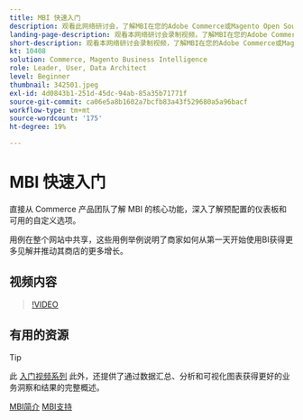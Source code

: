 ```yaml
---
title: MBI 快速入门
description: 观看此网络研讨会，了解MBI在您的Adobe Commerce或Magento Open Source商店中的核心功能。
landing-page-description: 观看本网络研讨会录制视频，了解MBI在您的Adobe Commerce或Magento Open Source商店中的核心功能。
short-description: 观看本网络研讨会录制视频，了解MBI在您的Adobe Commerce或Magento Open Source商店中的核心功能。
kt: 10408
solution: Commerce, Magento Business Intelligence
role: Leader, User, Data Architect
level: Beginner
thumbnail: 342501.jpeg
exl-id: 4d0843b1-251d-45dc-94ab-85a35b71771f
source-git-commit: ca06e5a8b1602a7bcfb83a43f529680a5a96bacf
workflow-type: tm+mt
source-wordcount: '175'
ht-degree: 19%

---
```


# MBI 快速入门

直接从 Commerce 产品团队了解 MBI 的核心功能，深入了解预配置的仪表板和可用的自定义选项。

用例在整个网站中共享，这些用例举例说明了商家如何从第一天开始使用BI获得更多见解并推动其商店的更多增长。

## 视频内容

>[!VIDEO](https://video.tv.adobe.com/v/342501?quality=12&learn=on)

## 有用的资源

>[!TIP]
>
>此 [入门视频系列](https://experienceleague.adobe.com/docs/commerce-learn/tutorials/mbi/introduction/1-overview.html) 此外，还提供了通过数据汇总、分析和可视化图表获得更好的业务洞察和结果的完整概述。

[MBI简介](https://experienceleague.adobe.com/docs/commerce-business-intelligence/mbi/getting-started.html)
[MBI支持](https://experienceleague.adobe.com/docs/commerce-knowledge-base/kb/troubleshooting/miscellaneous/mbi-service-policies.html)
